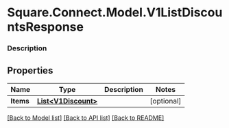 # Square.Connect.Model.V1ListDiscountsResponse

### Description



## Properties

Name | Type | Description | Notes
------------ | ------------- | ------------- | -------------
**Items** | [**List&lt;V1Discount&gt;**](V1Discount.md) |  | [optional] 



[[Back to Model list]](../README.md#documentation-for-models) [[Back to API list]](../README.md#documentation-for-api-endpoints) [[Back to README]](../README.md)

